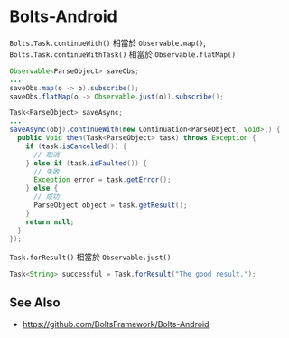 # Bolts-Android

`Bolts.Task.continueWith()` 相當於 `Observable.map()`,
`Bolts.Task.continueWithTask()` 相當於 `Observable.flatMap()`

```java
Observable<ParseObject> saveObs;
...
saveObs.map(o -> o).subscribe();
saveObs.flatMap(o -> Observable.just(o)).subscribe();
```

```java
Task<ParseObject> saveAsync;
...
saveAsync(obj).continueWith(new Continuation<ParseObject, Void>() {
  public Void then(Task<ParseObject> task) throws Exception {
    if (task.isCancelled()) {
      // 取消
    } else if (task.isFaulted()) {
      // 失敗
      Exception error = task.getError();
    } else {
      // 成功
      ParseObject object = task.getResult();
    }
    return null;
  }
});
```

`Task.forResult()` 相當於 `Observable.just()`

```java
Task<String> successful = Task.forResult("The good result.");
```

## See Also

* https://github.com/BoltsFramework/Bolts-Android